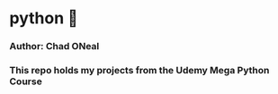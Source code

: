 # python &#128013;
<h3>Author: Chad ONeal<h3>
This repo holds my projects from the Udemy Mega Python Course 
